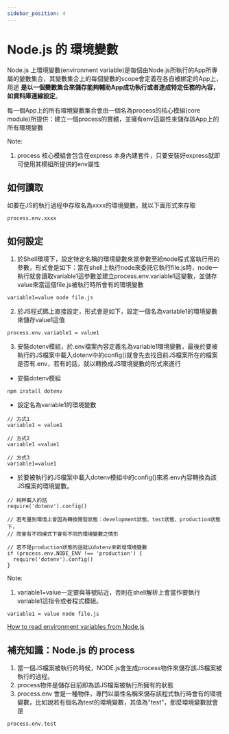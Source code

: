 ```yaml
---
sidebar_position: 4
---
```


# Node.js 的 環境變數
Node.js 上環境變數(environment variable)是每個由Node.js所執行的App所專屬的變數集合，其變數集合上的每個變數的scope會定義在各自被綁定的App上，用途 **是以一個變數集合來儲存能夠輔助App成功執行或者達成特定任務的內容，如資料庫連線設定**。

每一個App上的所有環境變數集合會由一個名為process的核心模組(core module)所提供：建立一個process的實體，並擁有env這屬性來儲存該App上的所有環境變數

Note: 
1. process 核心模組會包含在express 本身內建套件，只要安裝好express就即可使用其模組所提供的env屬性

## 如何讀取
如要在JS的執行過程中存取名為xxxx的環境變數，就以下面形式來存取
```
process.env.xxxx
```

## 如何設定

1. 於Shell環境下，設定特定名稱的環境變數來當參數至給node程式當執行用的參數，形式會是如下：當在shell上執行node來委託它執行file.js時，node一執行就會讀取variable1這參數並建立process.env.variable1這變數，並儲存value來當這個file.js被執行時所會有的環境變數
```
variable1=value node file.js
```

2. 於JS程式碼上直接設定，形式會是如下，設定一個名為variable1的環境變數來儲存value1這值
```
process.env.variable1 = value1
```
3. 安裝dotenv模組，於.env檔案內容定義名為variable1環境變數，最後於要被執行的JS檔案中載入dotenv中的config()就會先去找目前JS檔案所在的檔案是否有.env，若有的話，就以轉換成JS環境變數的形式來進行
  - 安裝dotenv模組
  ```
  npm install dotenv
  ```
  - 設定名為variable1的環境變數

  ```
  // 方式1
  variable1 = value1

  // 方式2
  variable1 =value1

  // 方式3
  variable1=value1
  ```
  - 於要被執行的JS檔案中載入dotenv模組中的config()來將.env內容轉換為該JS檔案的環境變數。
  ```
  // 純粹載入的話
  require('dotenv').config()

  // 若考量到環境上會因為轉換開發狀態：development狀態、test狀態、production狀態下，
  // 而會有不同模式下會有不同的環境變數之情形

  // 若不是production狀態的話就以dotenv來新增環境變數
  if (process.env.NODE_ENV !== 'production') {
    require('dotenv').config()
  }
  ```

Note: 
1. variable1=value一定要與等號貼近，否則在shell解析上會當作要執行variable1這指令或者程式模組。
```
variable1 = value node file.js
```
[How to read environment variables from Node.js](https://nodejs.dev/learn/how-to-read-environment-variables-from-nodejs)


## 補充知識：Node.js 的 process
1. 當一個JS檔案被執行的時候，NODE.js會生成process物件來儲存該JS檔案被執行的過程。
2. process物件是儲存目前即為該JS檔案被執行所擁有的狀態
3. process.env 會是一種物件，專門以屬性名稱來儲存該程式執行時會有的環境變數，比如說若有個名為test的環境變數，其值為"test"，那麼環境變數就會是
```
process.env.test
```